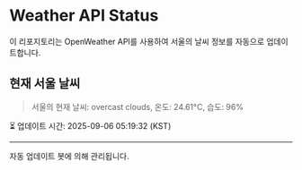 
# Weather API Status

이 리포지토리는 OpenWeather API를 사용하여 서울의 날씨 정보를 자동으로 업데이트합니다.

## 현재 서울 날씨
> 서울의 현재 날씨: overcast clouds, 온도: 24.61°C, 습도: 96%

⏳ 업데이트 시간: 2025-09-06 05:19:32 (KST)

---
자동 업데이트 봇에 의해 관리됩니다.
